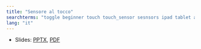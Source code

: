 ```yaml
---
title: "Sensore al tocco"
searchterms: "toggle beginner touch touch_sensor sesnsors ipad tablet android programming_app app wait_block motor_on introduction_to_touch_sensor"
lang: "it"
---
```

 <ul>
 <li class="ng-binding">Slides:
 <a href="translations/it/beginner/SensoreAlTocco.pptx">PPTX</a>,
 <a href="translations/it/beginner/SensoreAlTocco.pdf">PDF</a>
 </li>
 </ul>

